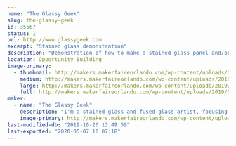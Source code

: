 ```yaml
---
name: "The Glassy Geek"
slug: the-glassy-geek
id: 35567
status: 1
url: http://www.glassygeek.com
excerpt: "Stained glass demonstration"
description: "Demonstration of how to make a stained glass panel and/or sun catchers in the copper foil method, including cutting, grinding, foiling and soldering the glass."
location: Opportunity Building
image-primary:
  - thumbnail: http://makers.makerfaireorlando.com/wp-content/uploads/2019/08/HarleyQuinnPanel-Finished-150x150.jpg
    medium: http://makers.makerfaireorlando.com/wp-content/uploads/2019/08/HarleyQuinnPanel-Finished-288x300.jpg
    large: http://makers.makerfaireorlando.com/wp-content/uploads/2019/08/HarleyQuinnPanel-Finished.jpg
    full: http://makers.makerfaireorlando.com/wp-content/uploads/2019/08/HarleyQuinnPanel-Finished.jpg
maker:
  - name: "The Glassy Geek"
    description: "I'm a stained glass and fused glass artist, focusing primarily on geek culture.  My work can be found online or at sci-fi and comic cons in the southeast.  I work in both copper foil and lead came methods of stained glass construction, and often incorporate fused glass elements or painted elements fired in the kiln."
    image-primary: http://makers.makerfaireorlando.com/wp-content/uploads/2019/08/GlassyGeekSquareLogo.jpg
last-modified-db: "2019-10-26 13:49:59"
last-exported: "2020-05-07 10:07:18"
---
```

